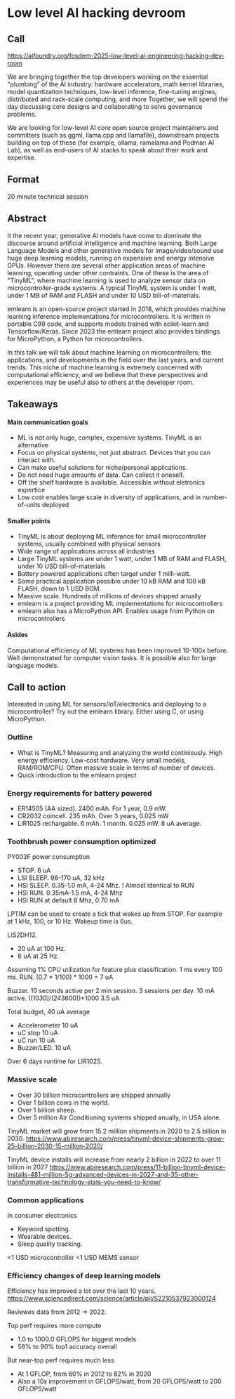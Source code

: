 
# Low level AI hacking devroom

## Call

https://aifoundry.org/fosdem-2025-low-level-ai-engineering-hacking-dev-room

We are  bringing together the top developers working on the essential “plumbing” of the AI industry:
hardware accelerators, math kernel libraries, model quantization techniques, low-level inference, fine-tuning engines, distributed and rack-scale computing, and more
Together, we will spend the day discussing core designs and collaborating to solve governance problems. 

We are looking for low-level AI core open source project maintainers and committers (such as ggml, llama.cpp and llamafile),
downstream projects building on top of these (for example,  ollama, ramalama and Podman AI Lab),
as well as end-users of AI stacks to speak about their work and expertise.

## Format
20 minute technical session

## Abstract

It the recent year, generative AI models have come to dominate the discourse around artificial intelligence and machine learning.
Both Large Language Models and other generative models for image/video/sound use huge deep learning models, running on expensive and energy intensive GPUs.
However there are several other application areas of machine learning, operating under other contraints.
One of these is the area of "TinyML", where machine learning is used to analyze sensor data on microcontroller-grade systems.
A typical TinyML system is under 1 watt, under 1 MB of RAM and FLASH and under 10 USD bill-of-materials.

emlearn is an open-source project started in 2018,
which provides machine learning inference implementations for microcontrollers.
It is written in portable C99 code, and supports models trained with scikit-learn and Tensorflow/Keras.
Since 2023 the emlearn project also provides bindings for MicroPython, a Python for microcontrollers.

In this talk we will talk about machine learning on microcontrollers;
the applications, and developments in the field over the last years, and current trends.
This niche of machine learning is extremely concerned with computational efficiency,
and we believe that these perspectives and experiences may be useful also to others at the developer room.


## Takeaways

#### Main communication goals

- ML is not only huge, complex, expensive systems. TinyML is an alternative
- Focus on physical systems, not just abstract. Devices that you can interact with.
- Can make useful solutions for niche/personal applications.
- Do not need huge amounts of data. Can collect it oneself.
- Off the shelf hardware is available. Accessible without eletronics expertice
- Low cost enables large scale in diversity of applications, and in number-of-units deployed

#### Smaller points

- TinyML is about deploying ML inference for small microcontroller systems, usually combined with physical sensors
- Wide range of applications across all industries
- Large TinyML systems are under 1 watt, under 1 MB of RAM and FLASH, under 10 USD bill-of-materials
- Battery powered applications often target under 1 milli-watt.
- Some practical application possible under 10 kB RAM and 100 kB FLASH, down to 1 USD BOM.
- Massive scale. Hundreds of millions of devices shipped anually
- emlearn is a project providing ML implementations for microcontrollers
- emlearn also has a MicroPython API. Enables usage from Python on microcontrollers

#### Asides

Computational efficiency of ML systems has been improved 10-100x before.
Well demonstrated for computer vision tasks.
It is possible also for large language models.

## Call to action

Interested in using ML for sensors/IoT/electronics and deploying to a microcontroller?
Try out the emlearn library.
Either using C, or using MicroPython.


### Outline

- What is TinyML? 
Measuring and analyzing the world continiously.
High energy efficiency. Low-cost hardware. Very small models, RAM/ROM/CPU. 
Often massive scale in terms of number of devices.
- Quick introduction to the emlearn project



### Energy requirements for battery powered

- ER14505 (AA sized). 2400 mAh. For 1 year, 0.9 mW.
- CR2032 coincell. 235 mAh. Over 3 years, 0.025 mW
- LIR1025 rechargable. 6 mAh. 1 month. 0.025 mW. 8 uA average.


### Toothbrush power consumption optimized

PY003F power consumption

- STOP. 6 uA 
- LSI SLEEP. 96-170 uA, 32 kHz
- HSI SLEEP. 0.35-1.0 mA, 4-24 Mhz. ! Almost identical to RUN
- HSI RUN. 0.35mA-1.5 mA, 4-24 Mhz 
- HSI RUN at default 8 Mhz, 0.70 mA

LPTIM can be used to create a tick that wakes up from STOP.
For example at 1 kHz, 100, or 10 Hz.
Wakeup time is 6us.

LIS2DH12.
- 20 uA at 100 Hz.
- 6 uA at 25 Hz.

Assuming 1% CPU utilization for feature plus classification.
1 ms every 100 ms.
RUN. (0.7 * 1/100) * 1000 = 7 uA

Buzzer.
10 seconds active per 2 min session.
3 sessions per day.
10 mA active.
((10*30)/(24*3600))*1000
3.5 uA

Total budget, 40 uA average 

- Accelerometer 10 uA
- uC stop 10 uA
- uC run 10 uA
- Buzzer/LED. 10 uA

Over 6 days runtime for LIR1025.


### Massive scale

- Over 30 billion microcontrollers are shipped annually
- Over 1 billion cows in the world.
- Over 1 billion sheep.
- Over 5 million Air Conditioning systems shipped anually, in USA alone.

TinyML market will grow from 15.2 million shipments in 2020 to 2.5 billion in 2030. 
https://www.abiresearch.com/press/tinyml-device-shipments-grow-25-billion-2030-15-million-2020/

TinyML device installs will increase from nearly 2 billion in 2022 to over 11 billion in 2027
https://www.abiresearch.com/press/11-billion-tinyml-device-installs-481-million-5g-advanced-devices-in-2027-and-35-other-transformative-technology-stats-you-need-to-know/


### Common applications

In consumer electronics

- Keyword spotting.
- Wearable devices.
- Sleep quality tracking.

<1 USD microcontroller
<1 USD MEMS sensor

### Efficiency changes of deep learning models

Efficiency has improved a lot over the last 10 years.
https://www.sciencedirect.com/science/article/pii/S2210537923000124

Reviewes data from 2012 -> 2022.

Top perf requires more compute

- 1.0 to 1000.0 GFLOPS for biggest models
- 56% to 90% top1 accuracy overall

But near-top perf requires much less

- At 1 GFLOP, from 60% in 2012 to 82% in 2020
- Also a 10x improvement in GFLOPS/watt, from 20 GFLOPS/watt to 200 GFLOPS/watt


